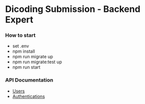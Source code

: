 # Dicoding Submission - Backend Expert

### How to start
- set .env
- npm install
- npm run migrate up
- npm run migrate:test up
- npm run start

### API Documentation
- [Users](/docs/users.md)
- [Authentications](/docs/authentications.md)
